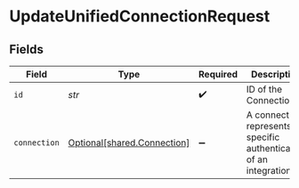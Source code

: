 # UpdateUnifiedConnectionRequest


## Fields

| Field                                                                | Type                                                                 | Required                                                             | Description                                                          |
| -------------------------------------------------------------------- | -------------------------------------------------------------------- | -------------------------------------------------------------------- | -------------------------------------------------------------------- |
| `id`                                                                 | *str*                                                                | :heavy_check_mark:                                                   | ID of the Connection                                                 |
| `connection`                                                         | [Optional[shared.Connection]](../../models/shared/connection.md)     | :heavy_minus_sign:                                                   | A connection represents a specific authentication of an integration. |